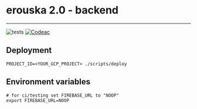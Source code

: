 # erouska 2.0 - backend
----
![tests](https://github.com/covid19cz/erouska-backend/workflows/tests/badge.svg)
[![Codeac](https://static.codeac.io/badges/2-315938389.svg "Codeac")](https://app.codeac.io/github/jiritichy/erouska-backend)

## Deployment
```
PROJECT_ID=<YOUR_GCP_PROJECT> ./scripts/deploy
```

## Environment variables
```
# for ci/testing set FIREBASE_URL to "NOOP"
export FIREBASE_URL=NOOP
```
